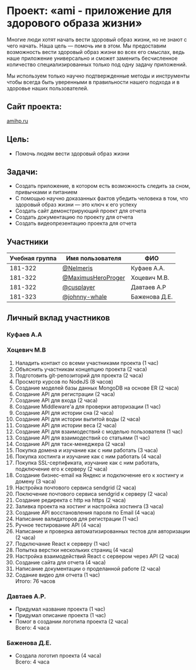 # Проект: «ami - приложение для здорового образа жизни»

Многие люди хотят начать вести здоровый образ жизни, но не знают с чего начать. Наша цель — помочь им в этом. Мы предоставим возможность вести здоровый образ жизни во всех его смыслах, ведь наше приложение универсально и сможет заменить бесчисленное количество специализированных только под одну задачу приложений. 

Мы используем только научно подтвержденные методы и инструменты чтобы всегда быть уверенными в правильности нашего подхода и в здоровье наших пользователей.

## Сайт проекта:

[amihp.ru](amihp.ru)

## Цель:
- Помочь людям вести здоровый образ жизни

## Задачи:
- Создать приложение, в котором есть возможность следить за сном, привычками и питанием
- С помощью научно доказанных фактов убедить человека в том, что здоровый образ жизни — это ключ к его успеху
- Создать сайт демонстрирующий проект для отчета
- Создать документацию по проекту для отчета
- Создать видеопрезентацию проекта для отчета

## Участники

| Учебная группа | Имя пользователя                                          | ФИО                      |
|----------------|-----------------------------------------------------------|--------------------------|
| 181-322        | [@Nelmeris](https://github.com/Nelmeris)                  |Куфаев А.А.               |
| 181-322        | [@MaximusHeroProger](https://github.com/MaximusHeroProger)|Хоцевич М.В.              |
| 181-322        | [@cusplayer](https://github.com/cusplayer)                | Давтаев А.Р              |
| 181-323        | [@johnny-whale](https://github.com/johnny-whale)          | Баженова Д.Е.            |

## Личный вклад участников

### Куфаев А.А

### Хоцевич М.В
1. Наладить контакт со всеми участниками проекта (1 час)
2. Объяснить участникам концепцию проекта (2 часа)
3. Подготовить git-репозиторий для проекта (2 часа)
4. Просмотр курсов по NodeJS (8 часов)
5. Создание моделей базы данных MongoDB на основе ER (2 часа)
6. Создание API для регистрации (2 часа)
7. Создание API для входа (2 часа)
8. Создание Middleware'a для проверки авторизации (1 час)
9. Создание API для истории сна (2 часа)
10. Создание API для истории выпитой воды (2 часа)
11. Создание API для истории веса (2 часа)
10. Создание API для взаимодествий с моделью пользователя (1 час)
10. Создание API для взаимодествий со статьями (1 час)
10. Создание API для таск-менеджера (2 часа)
10. Покупка домена и изучание как с ним работать (3 часа)
10. Покупка хостинга и изучание как с ним работать (4 часа)
10. Покупка SSL-сертификата, изучание как с ним работать, подключение его к серверу (2 часа)
10. Создание бизнес-email на Яндекс и подключение его к хостингу и домену (3 часа)
10. Настройка почтового сервиса sendgrid (2 часа)
10. Поключение почтового сервиса sendgrid к серверу (2 часа)
10. Созданиe редиректа с http на https (2 часа)
10. Заливка проекта на хостинг и настройка хостинга (3 часа)
10. Создание API восстановления пароля по Email (4 часа)
10. Написание валидаторов для регистрации (1 час)
10. Ручное тестирование API (4 часа)
10. Написание и проверка автоматизированных тестов для авторизации (2 часа)
10. Подключание React к серверу (1 час)
10. Попытка верстки нескольких страниц (4 часа)
10. Настройка взаимодействий React с сервером через API (2 часа)
10. Создание сайта для отчета (4 часа) 
10. Написание документации о проделанной работе (2 часа)
10. Содание видео для отчета (1 час)  
Итого: 76 часов
### Давтаев А.Р.
- Придумал название проекта (1 час)
- Придумал описание проекта (1 час)
- Помог в создании логотипа проекта (2 часа)  
Всего: 4 часа
### Баженова Д.Е.
- Создала логотип проекта (4 часа)  
Всего: 4 часа
